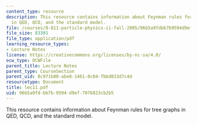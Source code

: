 ```yaml
---
content_type: resource
description: This resource contains information about Feynman rules for tree graphs
  in QED, QCD, and the standard model.
file: /courses/8-811-particle-physics-ii-fall-2005/96b5a9fdbb7b9594d9ef7076823cb2b5_lec11.pdf
file_size: 83301
file_type: application/pdf
learning_resource_types:
- Lecture Notes
license: https://creativecommons.org/licenses/by-nc-sa/4.0/
ocw_type: OCWFile
parent_title: Lecture Notes
parent_type: CourseSection
parent_uid: 8c971b08-abe8-1461-0c04-fbbd833d7c4d
resourcetype: Document
title: lec11.pdf
uid: 96b5a9fd-bb7b-9594-d9ef-7076823cb2b5
---
```

This resource contains information about Feynman rules for tree graphs in QED, QCD, and the standard model.